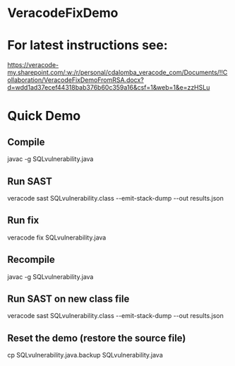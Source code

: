 # VeracodeFixDemo

# For latest instructions see: 
https://veracode-my.sharepoint.com/:w:/r/personal/cdalomba_veracode_com/Documents/!!Collaboration/VeracodeFixDemoFromRSA.docx?d=wdd1ad37ecef44318bab376b60c359a16&csf=1&web=1&e=zzHSLu

# Quick Demo
## Compile

javac -g SQLvulnerability.java

## Run SAST

veracode sast SQLvulnerability.class --emit-stack-dump --out results.json

## Run fix

veracode fix SQLvulnerability.java

## Recompile

javac -g SQLvulnerability.java

## Run SAST on new class file

veracode sast SQLvulnerability.class --emit-stack-dump --out results.json

## Reset the demo (restore the source file)

cp SQLvulnerability.java.backup SQLvulnerability.java
